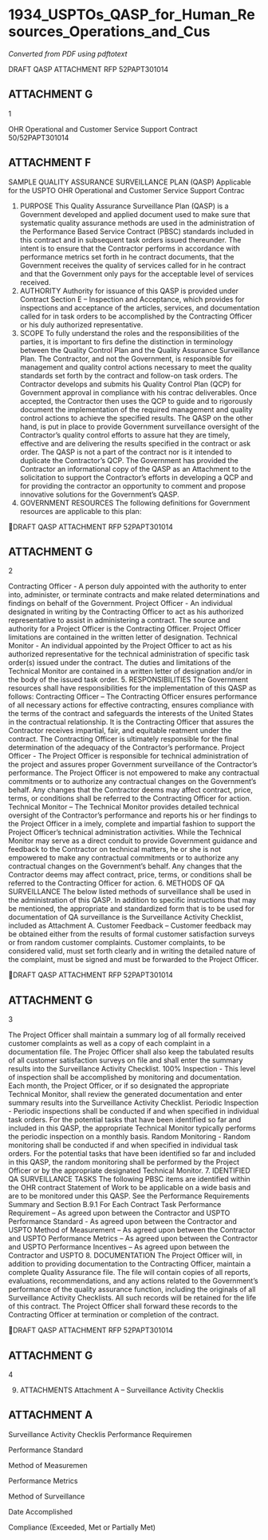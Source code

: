 # 1934_USPTOs_QASP_for_Human_Resources_Operations_and_Cus

_Converted from PDF using pdftotext_

DRAFT QASP ATTACHMENT RFP 52PAPT301014
## ATTACHMENT G

1

OHR Operational and Customer Service Support Contract
50/52PAPT301014
## ATTACHMENT F
SAMPLE QUALITY ASSURANCE SURVEILLANCE PLAN (QASP)
Applicable for the
USPTO OHR Operational and Customer Service Support Contrac
1. PURPOSE
This Quality Assurance Surveillance Plan (QASP) is a Government developed and
applied document used to make sure that systematic quality assurance methods are used
in the administration of the Performance Based Service Contract (PBSC) standards
included in this contract and in subsequent task orders issued thereunder. The intent is to
ensure that the Contractor performs in accordance with performance metrics set forth in
he contract documents, that the Government receives the quality of services called for in
he contract and that the Government only pays for the acceptable level of services
received.
2. AUTHORITY
Authority for issuance of this QASP is provided under Contract Section E – Inspection
and Acceptance, which provides for inspections and acceptance of the articles, services,
and documentation called for in task orders to be accomplished by the Contracting
Officer or his duly authorized representative.
3. SCOPE
To fully understand the roles and the responsibilities of the parties, it is important to firs
define the distinction in terminology between the Quality Control Plan and the Quality
Assurance Surveillance Plan. The Contractor, and not the Government, is responsible for
management and quality control actions necessary to meet the quality standards set forth
by the contract and follow-on task orders. The Contractor develops and submits his
Quality Control Plan (QCP) for Government approval in compliance with his contrac
deliverables. Once accepted, the Contractor then uses the QCP to guide and to rigorously
document the implementation of the required management and quality control actions to
achieve the specified results. The QASP on the other hand, is put in place to provide
Government surveillance oversight of the Contractor’s quality control efforts to assure
hat they are timely, effective and are delivering the results specified in the contract or
ask order. The QASP is not a part of the contract nor is it intended to duplicate the
Contractor’s QCP. The Government has provided the Contractor an informational copy
of the QASP as an Attachment to the solicitation to support the Contractor’s efforts in
developing a QCP and for providing the contractor an opportunity to comment and
propose innovative solutions for the Government’s QASP.
4. GOVERNMENT RESOURCES
The following definitions for Government resources are applicable to this plan:

DRAFT QASP ATTACHMENT RFP 52PAPT301014
## ATTACHMENT G

2

Contracting Officer - A person duly appointed with the authority to enter into, administer,
or terminate contracts and make related determinations and findings on behalf of the
Government.
Project Officer - An individual designated in writing by the Contracting Officer to act as
his authorized representative to assist in administering a contract. The source and
authority for a Project Officer is the Contracting Officer. Project Officer limitations are
contained in the written letter of designation.
Technical Monitor - An individual appointed by the Project Officer to act as his
authorized representative for the technical administration of specific task order(s) issued
under the contract. The duties and limitations of the Technical Monitor are contained in a
written letter of designation and/or in the body of the issued task order.
5. RESPONSIBILITIES
The Government resources shall have responsibilities for the implementation of this
QASP as follows:
Contracting Officer – The Contracting Officer ensures performance of all necessary
actions for effective contracting, ensures compliance with the terms of the contract and
safeguards the interests of the United States in the contractual relationship. It is the
Contracting Officer that assures the Contractor receives impartial, fair, and equitable
reatment under the contract. The Contracting Officer is ultimately responsible for the
final determination of the adequacy of the Contractor’s performance.
Project Officer - The Project Officer is responsible for technical administration of the
project and assures proper Government surveillance of the Contractor’s performance.
The Project Officer is not empowered to make any contractual commitments or to
authorize any contractual changes on the Government’s behalf. Any changes that the
Contractor deems may affect contract, price, terms, or conditions shall be referred to the
Contracting Officer for action.
Technical Monitor – The Technical Monitor provides detailed technical oversight of the
Contractor’s performance and reports his or her findings to the Project Officer in a
imely, complete and impartial fashion to support the Project Officer’s technical
administration activities. While the Technical Monitor may serve as a direct conduit to
provide Government guidance and feedback to the Contractor on technical matters, he or
she is not empowered to make any contractual commitments or to authorize any
contractual changes on the Government’s behalf. Any changes that the Contractor deems
may affect contract, price, terms, or conditions shall be referred to the Contracting
Officer for action.
6. METHODS OF QA SURVEILLANCE
The below listed methods of surveillance shall be used in the administration of this
QASP. In addition to specific instructions that may be mentioned, the appropriate and
standardized form that is to be used for documentation of QA surveillance is the
Surveillance Activity Checklist, included as Attachment A.
Customer Feedback – Customer feedback may be obtained either from the results of
formal customer satisfaction surveys or from random customer complaints. Customer
complaints, to be considered valid, must set forth clearly and in writing the detailed
nature of the complaint, must be signed and must be forwarded to the Project Officer.

DRAFT QASP ATTACHMENT RFP 52PAPT301014
## ATTACHMENT G

3

The Project Officer shall maintain a summary log of all formally received customer
complaints as well as a copy of each complaint in a documentation file. The Projec
Officer shall also keep the tabulated results of all customer satisfaction surveys on file
and shall enter the summary results into the Surveillance Activity Checklist.
100% Inspection - This level of inspection shall be accomplished by monitoring and
documentation. Each month, the Project Officer, or if so designated the appropriate
Technical Monitor, shall review the generated documentation and enter summary results
into the Surveillance Activity Checklist.
Periodic Inspection - Periodic inspections shall be conducted if and when specified in
individual task orders. For the potential tasks that have been identified so far and
included in this QASP, the appropriate Technical Monitor typically performs the periodic
inspection on a monthly basis.
Random Monitoring - Random monitoring shall be conducted if and when specified in
individual task orders. For the potential tasks that have been identified so far and
included in this QASP, the random monitoring shall be performed by the Project Officer
or by the appropriate designated Technical Monitor.
7. IDENTIFIED QA SURVEILLANCE TASKS
The following PBSC items are identified within the OHR contract Statement of Work to
be applicable on a wide basis and are to be monitored under this QASP.
See the Performance Requirements Summary and Section B.9.1
For Each Contract Task
Performance Requirement – As agreed upon between the Contractor and USPTO
Performance Standard - As agreed upon between the Contractor and USPTO
Method of Measurement – As agreed upon between the Contractor and USPTO
Performance Metrics – As agreed upon between the Contractor and USPTO
Performance Incentives – As agreed upon between the Contractor and USPTO
8. DOCUMENTATION
The Project Officer will, in addition to providing documentation to the Contracting
Officer, maintain a complete Quality Assurance file. The file will contain copies of all
reports, evaluations, recommendations, and any actions related to the Government’s
performance of the quality assurance function, including the originals of all Surveillance
Activity Checklists. All such records will be retained for the life of this contract. The
Project Officer shall forward these records to the Contracting Officer at termination or
completion of the contract.

DRAFT QASP ATTACHMENT RFP 52PAPT301014
## ATTACHMENT G

4

9. ATTACHMENTS
Attachment A – Surveillance Activity Checklis
## ATTACHMENT A
Surveillance Activity Checklis
Performance
Requiremen

Performance
Standard

Method of
Measuremen

Performance
Metrics

Method of
Surveillance

Date
Accomplished

Compliance
(Exceeded,
Met or
Partially
Met)

